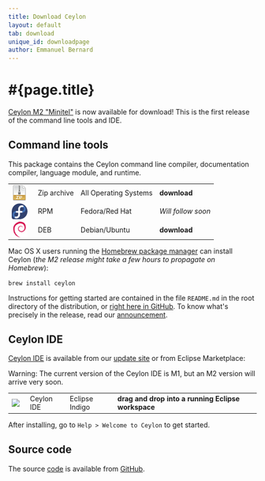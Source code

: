```yaml
---
title: Download Ceylon
layout: default
tab: download
unique_id: downloadpage
author: Emmanuel Bernard
---
```

# #{page.title}

[Ceylon M2 "Minitel"][minitel] is now available for download! 
This is the first release of the command line tools and IDE.

## Command line tools

This package contains the Ceylon command line compiler, 
documentation compiler, language module, and runtime.

[minitel]: /blog/2012/03/20/ceylon-m2-minitel?utm_source=download&utm_medium=web&utm_content=blog&utm_campaign=1_0_M2release

<table>
    <tr>
        <td>
        <a href="/download/dist/1_0_Milestone2" 
           title='Download the Zip archive'
           onClick="javascript: _gaq.push(['_trackPageview', '/download/dist/1_0_Milestone2?utm_source=download&utm_medium=web&utm_content=dist&utm_campaign=1_0_M2release']);">
           <img src="/images/download/package-zip.png" style="vertical-align: middle; float: right; margin-right: 0.5em"/>
        </a>
        </td>
        <td>Zip archive</td>
        <td>All Operating Systems</td>
        <td>
        <a href="/download/dist/1_0_Milestone2" 
           title='Download the Zip archive'
           style='font-weight:bold;text-decoration:none'
           onClick="javascript: _gaq.push(['_trackPageview', '/download/dist/1_0_Milestone2?utm_source=download&utm_medium=web&utm_content=dist&utm_campaign=1_0_M2release']);">
           download
        </a>
        </td>
    </tr>
    <tr>
        <td>
        <!--
        <a href="/download/dist/1_0_Milestone2_rpm" 
           title='Download the RPM'
           onClick="javascript: _gaq.push(['_trackPageview', '/download/dist/1_0_Milestone2_rpm?utm_source=download&utm_medium=web&utm_content=dist&utm_campaign=1_0_M2release']);">
           -->
           <img src="/images/download/package-fedora.png" style="vertical-align: middle; float: right; margin-right: 0.5em"/>
        <!--
        </a>
        -->
        </td>
        <td>RPM</td>
        <td>Fedora/Red Hat</td>
        <td>
        <!--
        <a href="/download/dist/1_0_Milestone2_rpm" 
           title='Download the RPM'
           style='font-weight:bold;text-decoration:none'
           onClick="javascript: _gaq.push(['_trackPageview', '/download/dist/1_0_Milestone2_rpm?utm_source=download&utm_medium=web&utm_content=dist&utm_campaign=1_0_M2release']);">
           download
        </a>
        -->
        <i>Will follow soon</i>
        </td>
    </tr>
    <tr>
        <td>
        <a href="/download/dist/1_0_Milestone2_deb" 
           title='Download the Debian package'
           onClick="javascript: _gaq.push(['_trackPageview', '/download/dist/1_0_Milestone2_deb?utm_source=download&utm_medium=web&utm_content=dist&utm_campaign=1_0_M2release']);">
           <img src="/images/download/package-debian.png" style="vertical-align: middle; float: right; margin-right: 0.5em"/>
        </a>
        </td>
        <td>DEB</td>
        <td>Debian/Ubuntu</td>
        <td>
        <a href="/download/dist/1_0_Milestone2_deb" 
           title='Download the Debian package'
           style='font-weight:bold;text-decoration:none'
           onClick="javascript: _gaq.push(['_trackPageview', '/download/dist/1_0_Milestone2_deb?utm_source=download&utm_medium=web&utm_content=dist&utm_campaign=1_0_M2release']);">
           download
        </a>
        </td>
    </tr>
</table>

Mac OS X users running the [Homebrew package manager](http://mxcl.github.com/homebrew/) can install Ceylon 
(*the M2 release might take a few hours to propagate on Homebrew*):

    brew install ceylon


Instructions for getting started are contained in the file
`README.md` in the root directory of the distribution, or
[right here in GitHub][ceylon-dist readme]. To know what's 
precisely in the release, read our [announcement][minitel].

[ceylon-dist readme]: https://github.com/ceylon/ceylon-dist/blob/master/README.md 

## Ceylon IDE

[Ceylon IDE][ide] is available from our 
[update site][update site]
or from Eclipse Marketplace:

Warning: The current version of the Ceylon IDE is M1, but an M2 version will arrive very soon.

[ide]: /documentation/current/ide
[update site]: /documentation/current/ide/install?utm_source=download&utm_medium=web&utm_content=ide-install&utm_campaign=IDE_1_0_M1release

<table>
    <tr>
        <td>
        <a href='http://marketplace.eclipse.org/marketplace-client-intro?mpc_install=185799' 
          title='Drag and drop into a running Eclipse Indigo workspace to install Ceylon IDE'>
          <img src='http://marketplace.eclipse.org/misc/installbutton.png' style="vertical-align: middle; float: right; margin-right: 0.5em"/>
        </a>
        </td>
        <td>Ceylon IDE</td>
        <td>Eclipse Indigo</td>
        <td>
        <a href='http://marketplace.eclipse.org/marketplace-client-intro?mpc_install=185799' 
           title='Drag and drop into a running Eclipse Indigo workspace to install Ceylon IDE' 
           style='font-weight:bold;text-decoration:none'> 
          drag and drop into a running Eclipse workspace
        </a>
        </td>
    </tr>
</table>

After installing, go to `Help > Welcome to Ceylon` to get started. 

## Source code

The source [code](/code) is available from [GitHub](http://github.com/ceylon).

